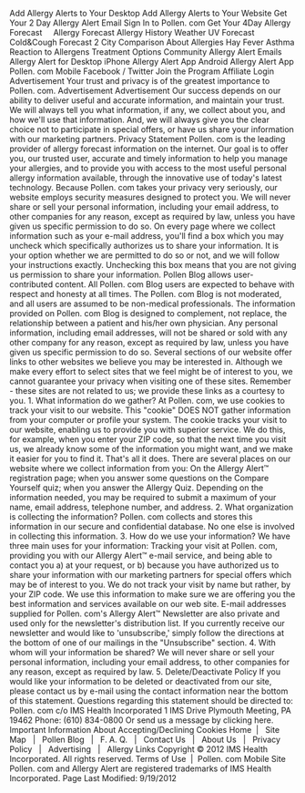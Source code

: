 Add Allergy Alerts to Your Desktop Add Allergy Alerts to Your Website Get Your 2 Day Allergy Alert Email Sign In to Pollen. com Get Your 4Day Allergy Forecast     Allergy Forecast Allergy History Weather UV Forecast Cold&Cough Forecast 2 City Comparison About Allergies Hay Fever Asthma Reaction to Allergens Treatment Options Community Allergy Alert Emails Allergy Alert for Desktop iPhone Allergy Alert App Android Allergy Alert App Pollen. com Mobile Facebook / Twitter Join the Program Affiliate Login Advertisement Your trust and privacy is of the greatest importance to Pollen. com. Advertisement Advertisement Our success depends on our ability to deliver useful and accurate information, and maintain your trust. We will always tell you what information, if any, we collect about you, and how we'll use that information. And, we will always give you the clear choice not to participate in special offers, or have us share your information with our marketing partners. Privacy Statement Pollen. com is the leading provider of allergy forecast information on the internet. Our goal is to offer you, our trusted user, accurate and timely information to help you manage your allergies, and to provide you with access to the most useful personal allergy information available, through the innovative use of today's latest technology. Because Pollen. com takes your privacy very seriously, our website employs security measures designed to protect you. We will never share or sell your personal information, including your email address, to other companies for any reason, except as required by law, unless you have given us specific permission to do so. On every page where we collect information such as your e-mail address, you'll find a box which you may uncheck which specifically authorizes us to share your information. It is your option whether we are permitted to do so or not, and we will follow your instructions exactly. Unchecking this box means that you are not giving us permission to share your information. Pollen Blog allows user-contributed content. All Pollen. com Blog users are expected to behave with respect and honesty at all times. The Pollen. com Blog is not moderated, and all users are assumed to be non-medical professionals. The information provided on Pollen. com Blog is designed to complement, not replace, the relationship between a patient and his/her own physician. Any personal information, including email addresses, will not be shared or sold with any other company for any reason, except as required by law, unless you have given us specific permission to do so. Several sections of our website offer links to other websites we believe you may be interested in. Although we make every effort to select sites that we feel might be of interest to you, we cannot guarantee your privacy when visiting one of these sites. Remember - these sites are not related to us; we provide these links as a courtesy to you. 1. What information do we gather? At Pollen. com, we use cookies to track your visit to our website. This "cookie" DOES NOT gather information from your computer or profile your system. The cookie tracks your visit to our website, enabling us to provide you with superior service. We do this, for example, when you enter your ZIP code, so that the next time you visit us, we already know some of the information you might want, and we make it easier for you to find it. That's all it does. There are several places on our website where we collect information from you: On the Allergy Alert™ registration page; when you answer some questions on the Compare Yourself quiz; when you answer the Allergy Quiz. Depending on the information needed, you may be required to submit a maximum of your name, email address, telephone number, and address. 2. What organization is collecting the information? Pollen. com collects and stores this information in our secure and confidential database. No one else is involved in collecting this information. 3. How do we use your information? We have three main uses for your information: Tracking your visit at Pollen. com, providing you with our Allergy Alert™ e-mail service, and being able to contact you a) at your request, or b) because you have authorized us to share your information with our marketing partners for special offers which may be of interest to you. We do not track your visit by name but rather, by your ZIP code. We use this information to make sure we are offering you the best information and services available on our web site. E-mail addresses supplied for Pollen. com's Allergy Alert™ Newsletter are also private and used only for the newsletter's distribution list. If you currently receive our newsletter and would like to 'unsubscribe,' simply follow the directions at the bottom of one of our mailings in the "Unsubscribe" section. 4. With whom will your information be shared? We will never share or sell your personal information, including your email address, to other companies for any reason, except as required by law. 5. Delete/Deactivate Policy If you would like your information to be deleted or deactivated from our site, please contact us by e-mail using the contact information near the bottom of this statement. Questions regarding this statement should be directed to: Pollen. com c/o IMS Health Incorporated 1 IMS Drive Plymouth Meeting, PA 19462 Phone: (610) 834-0800 Or send us a message by clicking here. Important Information About Accepting/Declining Cookies Home  |   Site Map   |   Pollen Blog   |   F. A. Q.   |   Contact Us   |   About Us   |   Privacy Policy   |   Advertising   |   Allergy Links Copyright © 2012 IMS Health Incorporated. All rights reserved. Terms of Use  |  Pollen. com Mobile Site Pollen. com and Allergy Alert are registered trademarks of IMS Health Incorporated. Page Last Modified: 9/19/2012